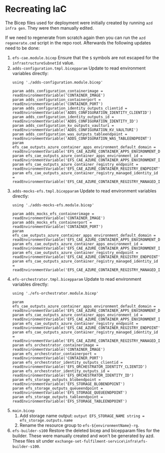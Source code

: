 # Recreating IaC

The Bicep files used for deployment were initially created by running `azd infra gen`. They were then manually edited.

If we need to regenerate from scratch again then you can run the `azd regenerate.cmd` script in the repo root. Afterwards the following updates need to be done:

1. `efs-cae.module.bicep` Ensure that the `$` symbols are not escaped for the `infrastructureSubnetId` value.
2. `adds-configuration.tmpl.bicepparam` Update to read environment variables directly:
    ```
    using './adds-configuration.module.bicep'

    param adds_configuration_containerimage = readEnvironmentVariable('CONTAINER_IMAGE')
    param adds_configuration_containerport = readEnvironmentVariable('CONTAINER_PORT')
    param adds_configuration_identity_outputs_clientid = readEnvironmentVariable('ADDS_CONFIGURATION_IDENTITY_CLIENTID')
    param adds_configuration_identity_outputs_id = readEnvironmentVariable('ADDS_CONFIGURATION_IDENTITY_ID')
    param adds_configuration_kv_outputs_vaulturi = readEnvironmentVariable('ADDS_CONFIGURATION_KV_VAULTURI')
    param adds_configuration_was_outputs_tableendpoint = readEnvironmentVariable('ADDS_CONFIGURATION_WAS_TABLEENDPOINT')
    param efs_cae_outputs_azure_container_apps_environment_default_domain = readEnvironmentVariable('EFS_CAE_AZURE_CONTAINER_APPS_ENVIRONMENT_DEFAULT_DOMAIN')
    param efs_cae_outputs_azure_container_apps_environment_id = readEnvironmentVariable('EFS_CAE_AZURE_CONTAINER_APPS_ENVIRONMENT_ID')
    param efs_cae_outputs_azure_container_registry_endpoint = readEnvironmentVariable('EFS_CAE_AZURE_CONTAINER_REGISTRY_ENDPOINT')
    param efs_cae_outputs_azure_container_registry_managed_identity_id = readEnvironmentVariable('EFS_CAE_AZURE_CONTAINER_REGISTRY_MANAGED_IDENTITY_ID')
    ```
3. `adds-mocks-efs.tmpl.bicepparam` Update to read environment variables directly:
    ```
    using './adds-mocks-efs.module.bicep'

    param adds_mocks_efs_containerimage = readEnvironmentVariable('CONTAINER_IMAGE')
    param adds_mocks_efs_containerport = readEnvironmentVariable('CONTAINER_PORT')
    param efs_cae_outputs_azure_container_apps_environment_default_domain = readEnvironmentVariable('EFS_CAE_AZURE_CONTAINER_APPS_ENVIRONMENT_DEFAULT_DOMAIN')
    param efs_cae_outputs_azure_container_apps_environment_id = readEnvironmentVariable('EFS_CAE_AZURE_CONTAINER_APPS_ENVIRONMENT_ID')
    param efs_cae_outputs_azure_container_registry_endpoint = readEnvironmentVariable('EFS_CAE_AZURE_CONTAINER_REGISTRY_ENDPOINT')
    param efs_cae_outputs_azure_container_registry_managed_identity_id = readEnvironmentVariable('EFS_CAE_AZURE_CONTAINER_REGISTRY_MANAGED_IDENTITY_ID')
    ```
4. `efs-orchestrator.tmpl.bicepparam` Update to read environment variables directly:
    ```
    using './efs-orchestrator.module.bicep'

    param efs_cae_outputs_azure_container_apps_environment_default_domain = readEnvironmentVariable('EFS_CAE_AZURE_CONTAINER_APPS_ENVIRONMENT_DEFAULT_DOMAIN')
    param efs_cae_outputs_azure_container_apps_environment_id = readEnvironmentVariable('EFS_CAE_AZURE_CONTAINER_APPS_ENVIRONMENT_ID')
    param efs_cae_outputs_azure_container_registry_endpoint = readEnvironmentVariable('EFS_CAE_AZURE_CONTAINER_REGISTRY_ENDPOINT')
    param efs_cae_outputs_azure_container_registry_managed_identity_id = readEnvironmentVariable('EFS_CAE_AZURE_CONTAINER_REGISTRY_MANAGED_IDENTITY_ID')
    param efs_orchestrator_containerimage = readEnvironmentVariable('CONTAINER_IMAGE')
    param efs_orchestrator_containerport = readEnvironmentVariable('CONTAINER_PORT')
    param efs_orchestrator_identity_outputs_clientid = readEnvironmentVariable('EFS_ORCHESTRATOR_IDENTITY_CLIENTID')
    param efs_orchestrator_identity_outputs_id = readEnvironmentVariable('EFS_ORCHESTRATOR_IDENTITY_ID')
    param efs_storage_outputs_blobendpoint = readEnvironmentVariable('EFS_STORAGE_BLOBENDPOINT')
    param efs_storage_outputs_queueendpoint = readEnvironmentVariable('EFS_STORAGE_QUEUEENDPOINT')
    param efs_storage_outputs_tableendpoint = readEnvironmentVariable('EFS_STORAGE_TABLEENDPOINT')
    ```
5. `main.bicep`
   1. Add storage name output: ```output EFS_STORAGE_NAME string = efs_storage.outputs.name```
   2. Rename the resource group to ```efs-${environmentName}-rg```.
6. `efs-builder-s100` Restore the deleted bicep and bicepparam files for the builder. These were manually created and won't be generated by azd. These files sit under ```exchange-set-fulfilment-service\infra\efs-builder-s100```.
